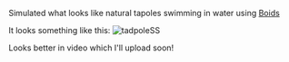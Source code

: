 Simulated what looks like natural tapoles swimming in water using [Boids](https://en.wikipedia.org/wiki/Boids)

It looks something like this:
![tadpoleSS](https://github.com/ChaoticBlack/my_generative_art/assets/55967429/f24da5e2-4449-4d1b-a4a8-1fbf74ac5c69)


Looks better in video which I'll upload soon!
